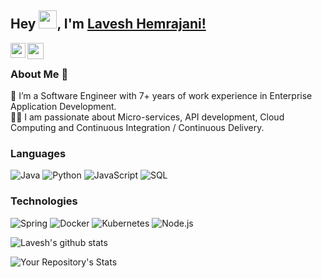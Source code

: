 ## Hey <img src="https://github.com/TheDudeThatCode/TheDudeThatCode/blob/master/Assets/Hi.gif" width="29px">, I'm [Lavesh Hemrajani!](https://www.linkedin.com/in/lavesh-hemrajani-69602791/) 


<a href="https://www.linkedin.com/in/lavesh-hemrajani-69602791/">
  <img align="left" width="24px" src="https://cdn.jsdelivr.net/npm/simple-icons@v3/icons/linkedin.svg"  />
</a>
<a href="mailto:hemrajanilavesh@gmail.com">
  <img align="left" width="26px" src="https://cdn.jsdelivr.net/npm/simple-icons@v3/icons/gmail.svg" />
</a>

<br />

### About Me 🚀
🌱 I’m a Software Engineer with 7+ years of work experience in Enterprise Application Development. </br>
👨‍💻 I am passionate about Micro-services, API development, Cloud Computing and Continuous Integration / Continuous Delivery. </br>

### Languages


![Java](https://img.shields.io/badge/-Java-000?&logo=Java&logoColor=007396)
![Python](https://img.shields.io/badge/-Python-000?&logo=Python)
![JavaScript](https://img.shields.io/badge/-JavaScript-000?&logo=JavaScript)
![SQL](https://img.shields.io/badge/-SQL-000?&logo=MySQL)

### Technologies


![Spring](https://img.shields.io/badge/-Spring-000?&logo=Spring)
![Docker](https://img.shields.io/badge/-Docker-000?&logo=Docker)
![Kubernetes](https://img.shields.io/badge/-Kubernetes-000?&logo=Kubernetes)
![Node.js](https://img.shields.io/badge/-Node.js-000?&logo=node.js)



![Lavesh's github stats](https://github-readme-stats.vercel.app/api?username=hemrajanilavesh&show_icons=true&hide_border=true)&nbsp;&nbsp;
<br/>

![Your Repository's Stats](https://github-readme-stats.vercel.app/api/top-langs/?username=hemrajanilavesh)

